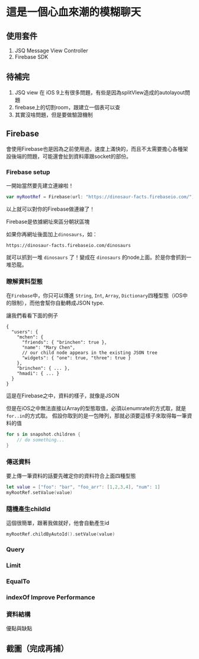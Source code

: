 # 這是一個心血來潮的模糊聊天
## 使用套件
1. JSQ Message View Controller
2. Firebase SDK

## 待補完
1. JSQ view 在 iOS 9上有很多問題，有些是因為splitVIew造成的autolayout問題
2. firebase上的切割room，跟建立一個表可以查
3. 其實沒啥問題，但是要做驗證機制

## Firebase 
會使用Firebase也是因為之前使用過，速度上滿快的，而且不太需要擔心各種架設後端的問題，可能還會扯到資料庫跟socket的部份。
### Firebase setup
一開始當然要先建立連線啦！

```swift
var myRootRef = Firebase(url: "https://dinosaur-facts.firebaseio.com/").
```

以上就可以對你的Firebase做連線了！

Firebase是依據網址來區分朝狀區塊

如果你再網址後面加上`dinosaurs`，如：

```
https://dinosaur-facts.firebaseio.com/dinosaurs
```

就可以抓到一堆 `dinosaurs` 了！變成在 `dinosaurs` 的node上面。於是你會抓到一堆恐龍。

### 瞭解資料型態
在`Firebase`中，你只可以傳進 `String`, `Int`, `Array`, `Dictionary`四種型態（iOS中的限制），而他會幫你自動轉成JSON type.

讓我們看看下面的例子

```
{
  "users": {
    "mchen": {
      "friends": { "brinchen": true },
      "name": "Mary Chen",
      // our child node appears in the existing JSON tree
      "widgets": { "one": true, "three": true }
    },
    "brinchen": { ... },
    "hmadi": { ... }
  }
}
```

這是在Firebase之中，資料的樣子，就像是JSON

但是在iOS之中無法直接以Array的型態取值，必須以enumrate的方式取，就是`for..in`的方式取。
假設你取到的是一包陣列，那就必須要這樣子來取得每一筆資料的值

```swift
for s in snapshot.children {
	// do something...
}
```
### 傳送資料
要上傳一筆資料的話要先確定你的資料符合上面四種型態

```swift
let value = ["foo": "bar", "foo_arr": [1,2,3,4], "num": 1]
myRootRef.setValue(value)
```

### 隨機產生childId
這個很簡單，跟著我做就好，他會自動產生id

```swift
myRootRef.childByAutoId().setValue(value)
```

### Query

### Limit

### EqualTo

### indexOf Improve Performance

### 資料結構
優點與缺點




## 截圖（完成再捕）
